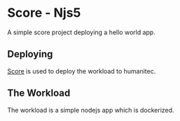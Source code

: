 # Score - Njs5

A simple score project deploying a hello world app.

## Deploying

[Score](https://score.dev/) is used to deploy the workload to humanitec.

## The Workload

The workload is a simple nodejs app which is dockerized.
